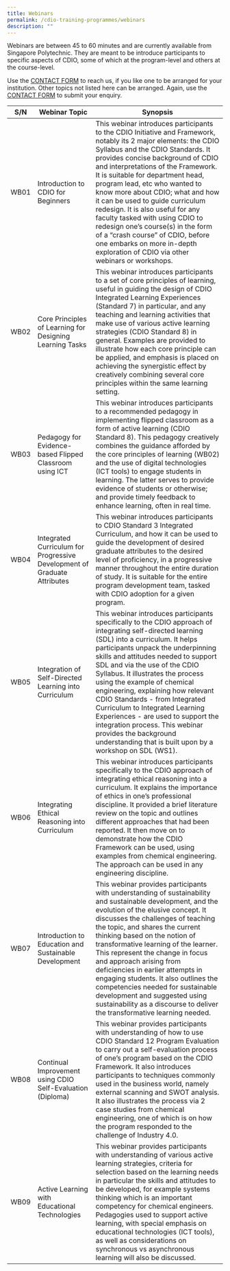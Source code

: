 ```yaml
---
title: Webinars
permalink: /cdio-training-programmes/webinars
description: ""
---
```

Webinars are between 45 to 60 minutes and are currently available from Singapore Polytechnic. They are meant to be introduce participants to specific aspects of CDIO, some of which at the program-level and others at the course-level.

Use the [CONTACT FORM](https://www.form.gov.sg/#!/621d82477ef19c001210bd7a) to reach us, if you like one to be arranged for your institution. Other topics not listed here can be arranged. Again, use the [CONTACT FORM](https://www.form.gov.sg/#!/621d82477ef19c001210bd7a) to submit your enquiry.



| S/N | Webinar Topic | Synopsis |
| -------- | -------- | -------- |
| WB01     | Introduction to CDIO for Beginners     | This webinar introduces participants to the CDIO Initiative and Framework, notably its 2 major elements: the CDIO Syllabus and the CDIO Standards. It provides concise background of CDIO and interpretations of the Framework. It is suitable for department head, program lead, etc who wanted to know more about CDIO; what and how it can be used to guide curriculum redesign. It is also useful for any faculty tasked with using CDIO to redesign one’s course(s) in the form of a “crash course” of CDIO, before one embarks on more in-depth exploration of CDIO via other webinars or workshops.     |
| WB02     | Core Principles of Learning for Designing Learning Tasks     | This webinar introduces participants to a set of core principles of learning, useful in guiding the design of CDIO Integrated Learning Experiences (Standard 7) in particular, and any teaching and learning activities that make use of various active learning strategies (CDIO Standard 8) in general. Examples are provided to illustrate how each core principle can be applied, and emphasis is placed on achieving the synergistic effect by creatively combining several core principles within the same learning setting.      |
| WB03     | Pedagogy for Evidence-based Flipped Classroom using ICT     | This webinar introduces participants to a recommended pedagogy in implementing flipped classroom as a form of active learning (CDIO Standard 8). This pedagogy creatively combines the guidance afforded by the core principles of learning (WB02) and the use of digital technologies (ICT tools) to engage students in learning. The latter serves to provide evidence of students or otherwise; and provide timely feedback to enhance learning, often in real time.      |
| WB04     | Integrated Curriculum for Progressive Development of Graduate Attributes     | This webinar introduces participants to CDIO Standard 3 Integrated Curriculum, and how it can be used to guide the development of desired graduate attributes to the desired level of proficiency, in a progressive manner throughout the entire duration of study. It is suitable for the entire program development team, tasked with CDIO adoption for a given program.       |
| WB05     | Integration of Self-Directed Learning into Curriculum     | This webinar introduces participants specifically to the CDIO approach of integrating self-directed learning (SDL) into a curriculum. It helps participants unpack the underpinning skills and attitudes needed to support SDL and via the use of the CDIO Syllabus. It illustrates the process using the example of chemical engineering, explaining how relevant CDIO Standards - from Integrated Curriculum to Integrated Learning Experiences - are used to support the integration process. This webinar provides the background understanding that is built upon by a workshop on SDL (WS1).       |
| WB06     | Integrating Ethical Reasoning into Curriculum     | This webinar introduces participants specifically to the CDIO approach of integrating ethical reasoning into a curriculum. It explains the importance of ethics in one’s professional discipline. It provided a brief literature review on the topic and outlines different approaches that had been reported. It then move on to demonstrate how the CDIO Framework can be used, using examples from chemical engineering. The approach can be used in any engineering discipline.       |
| WB07     | Introduction to Education and Sustainable Development    | This webinar provides participants with understanding of sustainability and sustainable development, and the evolution of the elusive concept. It discusses the challenges of teaching the topic, and shares the current thinking based on the notion of transformative learning of the learner. This represent the change in focus and approach arising from deficiencies in earlier attempts in engaging students. It also outlines the competencies needed for sustainable development and suggested using sustainability as a discourse to deliver the transformative learning needed.       |
| WB08     | Continual Improvement using CDIO Self-Evaluation (Diploma)    | This webinar provides participants with understanding of how to use CDIO Standard 12 Program Evaluation to carry out a self-evaluation process of one’s program based on the CDIO Framework. It also introduces participants to techniques commonly used in the business world, namely external scanning and SWOT analysis. It also illustrates the process via 2 case studies from chemical engineering, one of which is on how the program responded to the challenge of Industry 4.0.       |
| WB09     | Active Learning with Educational Technologies    | This webinar provides participants with understanding of various active learning strategies, criteria for selection based on the learning needs in particular the skills and attitudes to be developed, for example systems thinking which is an important competency for chemical engineers. Pedagogies used to support active learning, with special emphasis on educational technologies (ICT tools), as well as considerations on synchronous vs asynchronous learning will also be discussed.     |